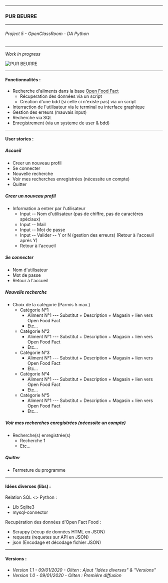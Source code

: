 ___
### PUR BEURRE
___
###### *Project 5 - OpenClassRoom - DA Python*
___
*Work in progress*

![PUR BEURRE](https://static.passeportsante.net/i85826-.jpeg)
___
#### Fonctionnalités :

+ Recherche d'aliments dans la base [Open Food Fact](https://fr.openfoodfacts.org/)
    * Récuperation des données via un script
    * Creation d'une bdd (si celle ci n'existe pas) via un script
+ Interraction de l'utilisateur via le terminal ou interface graphique
+ Gestion des erreurs (mauvais input)
+ Recherche via SQL
+ Enregistrement (via un systeme de user & bdd)
---
#### User stories :

##### __*Accueil*__

* Creer un nouveau profil
* Se connecter 
* Nouvelle recherche
* Voir mes recherches enregistrées (nécessite un compte)
* Quitter
    
##### __*Creer un nouveau profil*__

* Information a entrer par l'utilisateur 
    * Input -- Nom d'utilisateur (pas de chiffre, pas de caractéres spéciaux)
    * Input -- Mail
    * Input -- Mot de passe 
    * Input -- Valider -- Y or N (gestion des erreurs) (Retour à l'acceuil aprés Y)
    * Retour à l'accueil

##### __*Se connecter*__

* Nom d'utilisateur
* Mot de passe
* Retour à l'accueil

##### __*Nouvelle recherche*__

* Choix de la catégorie (Parmis 5 max.)
    * Catégorie N°1
        * Aliment N°1 --- Substitut + Description + Magasin + lien vers Open Food Fact
        * Etc...
    * Catégorie N°2
        * Aliment N°1 --- Substitut + Description + Magasin + lien vers Open Food Fact
        * Etc...
    * Catégorie N°3
        * Aliment N°1 --- Substitut + Description + Magasin + lien vers Open Food Fact
        * Etc...
    * Catégorie N°4
        * Aliment N°1 --- Substitut + Description + Magasin + lien vers Open Food Fact
        * Etc...
    * Catégorie N°5
        * Aliment N°1 --- Substitut + Description + Magasin + lien vers Open Food Fact
        * Etc...

##### __*Voir mes recherches enregistrées (nécessite un compte)*__

* Recherche(s) enregistrée(s)
    * Recherche 1
    * Etc...
    
##### __*Quitter*__

* Fermeture du programme

---
#### Idées diverses (libs) :

Relation SQL <> Python :
* Lib Sqlite3
* mysql-connector

Recupération des données d'Open Fact Food :
* Scrappy (récup de données HTML en JSON)
* requests (requetes sur API en JSON)
* json (Encodage et décodage fichier JSON)
---
#### Versions :
* _Version 1.1 - 09/01/2020 - Oliten : Ajout "Idées diverses" & "Versions"_ 
* _Version 1.0 - 09/01/2020 - Oliten : Premiére diffusion_ 